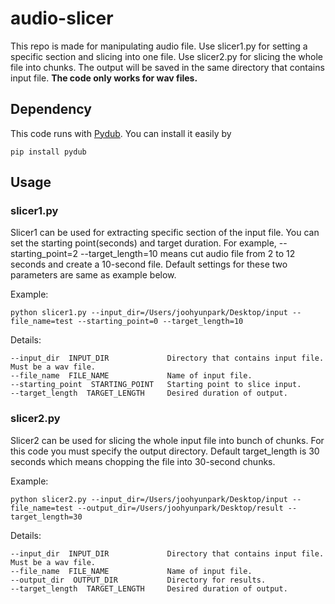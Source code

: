 # audio-slicer
This repo is made for manipulating audio file. Use slicer1.py for setting a specific section and slicing into one file. Use slicer2.py for slicing the whole file into chunks. The output will be saved in the same directory that contains input file.
**The code only works for wav files.** 

## Dependency 
This code runs with [Pydub](https://github.com/jiaaro/pydub). You can install it easily by
```
pip install pydub
```

## Usage
### slicer1.py
Slicer1 can be used for extracting specific section of the input file. You can set the starting point(seconds) and target duration. For example, --starting_point=2 --target_length=10 means cut audio file from 2 to 12 seconds and create a 10-second file. Default settings for these two parameters are same as example below. 

Example: <br>
```
python slicer1.py --input_dir=/Users/joohyunpark/Desktop/input --file_name=test --starting_point=0 --target_length=10
```

Details: <br>
```
--input_dir  INPUT_DIR             Directory that contains input file. Must be a wav file.
--file_name  FILE_NAME             Name of input file.
--starting_point  STARTING_POINT   Starting point to slice input.
--target_length  TARGET_LENGTH     Desired duration of output.
```

### slicer2.py
Slicer2 can be used for slicing the whole input file into bunch of chunks. For this code you must specify the output directory. Default target_length is 30 seconds which means chopping the file into 30-second chunks.

Example: <br>
```
python slicer2.py --input_dir=/Users/joohyunpark/Desktop/input --file_name=test --output_dir=/Users/joohyunpark/Desktop/result --target_length=30
```

Details: <br>
```
--input_dir  INPUT_DIR             Directory that contains input file. Must be a wav file.
--file_name  FILE_NAME             Name of input file.
--output_dir  OUTPUT_DIR           Directory for results.
--target_length  TARGET_LENGTH     Desired duration of output.
```
